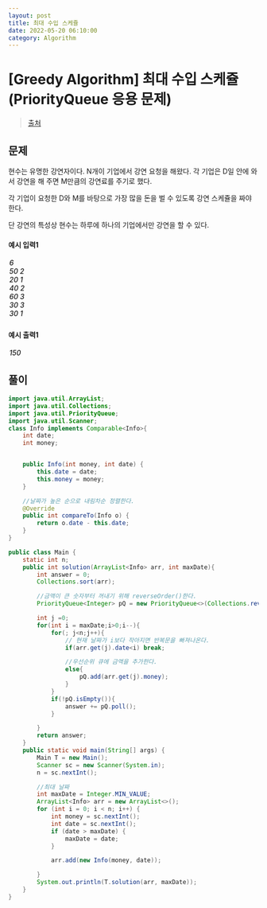 ```yaml
---
layout: post
title: 최대 수입 스케쥴
date: 2022-05-20 06:10:00
category: Algorithm
---
```


# [Greedy Algorithm] 최대 수입 스케쥴(PriorityQueue 응용 문제)

> [출처](https://www.inflearn.com/course/%EC%9E%90%EB%B0%94-%EC%95%8C%EA%B3%A0%EB%A6%AC%EC%A6%98-%EB%AC%B8%EC%A0%9C%ED%92%80%EC%9D%B4-%EC%BD%94%ED%85%8C%EB%8C%80%EB%B9%84/)

## 문제

현수는 유명한 강연자이다. N개이 기업에서 강연 요청을 해왔다. 각 기업은 D일 안에 와서 강연을 해 주면 M만큼의 강연료를 주기로 했다.

각 기업이 요청한 D와 M를 바탕으로 가장 많을 돈을 벌 수 있도록 강연 스케쥴을 짜야 한다.

단 강연의 특성상 현수는 하루에 하나의 기업에서만 강연을 할 수 있다.

#### 예시 입력1

<h5 style = "margin-top:3px; margin-left:2px;font-weight:550">
6<br>
50 2<br>
20 1<br>
40 2<br>
60 3<br>
30 3<br>
30 1<br>

</h5>

#### 예시 출력1

<h5 style = "margin-top:3px; margin-left:2px; font-weight:550">150</h5>

## 풀이

```java
import java.util.ArrayList;
import java.util.Collections;
import java.util.PriorityQueue;
import java.util.Scanner;
class Info implements Comparable<Info>{
    int date;
    int money;


    public Info(int money, int date) {
        this.date = date;
        this.money = money;
    }

    //날짜가 높은 순으로 내림차순 정렬한다.
    @Override
    public int compareTo(Info o) {
        return o.date - this.date;
    }
}

public class Main {
    static int n;
    public int solution(ArrayList<Info> arr, int maxDate){
        int answer = 0;
        Collections.sort(arr);

        //금액이 큰 숫자부터 꺼내기 위해 reverseOrder()한다.
        PriorityQueue<Integer> pQ = new PriorityQueue<>(Collections.reverseOrder());

        int j =0;
        for(int i = maxDate;i>0;i--){
            for(; j<n;j++){
                // 현재 날짜가 i보다 작아지면 반복문을 빠져나온다.
                if(arr.get(j).date<i) break;

                //우선순위 큐에 금액을 추가한다.
                else{
                    pQ.add(arr.get(j).money);
                }
            }
            if(!pQ.isEmpty()){
                answer += pQ.poll();
            }

        }
        return answer;
    }
    public static void main(String[] args) {
        Main T = new Main();
        Scanner sc = new Scanner(System.in);
        n = sc.nextInt();

        //최대 날짜
        int maxDate = Integer.MIN_VALUE;
        ArrayList<Info> arr = new ArrayList<>();
        for (int i = 0; i < n; i++) {
            int money = sc.nextInt();
            int date = sc.nextInt();
            if (date > maxDate) {
                maxDate = date;
            }

            arr.add(new Info(money, date));

        }
        System.out.println(T.solution(arr, maxDate));
    }
}
```
